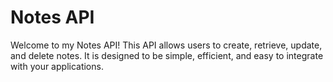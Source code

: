# Notes API

Welcome to my Notes API! This API allows users to create, retrieve, update, and delete notes. It is designed to be simple, efficient, and easy to integrate with your applications.
